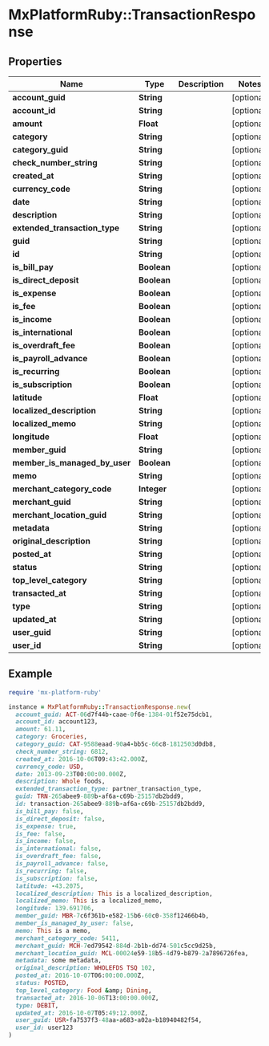 # MxPlatformRuby::TransactionResponse

## Properties

| Name | Type | Description | Notes |
| ---- | ---- | ----------- | ----- |
| **account_guid** | **String** |  | [optional] |
| **account_id** | **String** |  | [optional] |
| **amount** | **Float** |  | [optional] |
| **category** | **String** |  | [optional] |
| **category_guid** | **String** |  | [optional] |
| **check_number_string** | **String** |  | [optional] |
| **created_at** | **String** |  | [optional] |
| **currency_code** | **String** |  | [optional] |
| **date** | **String** |  | [optional] |
| **description** | **String** |  | [optional] |
| **extended_transaction_type** | **String** |  | [optional] |
| **guid** | **String** |  | [optional] |
| **id** | **String** |  | [optional] |
| **is_bill_pay** | **Boolean** |  | [optional] |
| **is_direct_deposit** | **Boolean** |  | [optional] |
| **is_expense** | **Boolean** |  | [optional] |
| **is_fee** | **Boolean** |  | [optional] |
| **is_income** | **Boolean** |  | [optional] |
| **is_international** | **Boolean** |  | [optional] |
| **is_overdraft_fee** | **Boolean** |  | [optional] |
| **is_payroll_advance** | **Boolean** |  | [optional] |
| **is_recurring** | **Boolean** |  | [optional] |
| **is_subscription** | **Boolean** |  | [optional] |
| **latitude** | **Float** |  | [optional] |
| **localized_description** | **String** |  | [optional] |
| **localized_memo** | **String** |  | [optional] |
| **longitude** | **Float** |  | [optional] |
| **member_guid** | **String** |  | [optional] |
| **member_is_managed_by_user** | **Boolean** |  | [optional] |
| **memo** | **String** |  | [optional] |
| **merchant_category_code** | **Integer** |  | [optional] |
| **merchant_guid** | **String** |  | [optional] |
| **merchant_location_guid** | **String** |  | [optional] |
| **metadata** | **String** |  | [optional] |
| **original_description** | **String** |  | [optional] |
| **posted_at** | **String** |  | [optional] |
| **status** | **String** |  | [optional] |
| **top_level_category** | **String** |  | [optional] |
| **transacted_at** | **String** |  | [optional] |
| **type** | **String** |  | [optional] |
| **updated_at** | **String** |  | [optional] |
| **user_guid** | **String** |  | [optional] |
| **user_id** | **String** |  | [optional] |

## Example

```ruby
require 'mx-platform-ruby'

instance = MxPlatformRuby::TransactionResponse.new(
  account_guid: ACT-06d7f44b-caae-0f6e-1384-01f52e75dcb1,
  account_id: account123,
  amount: 61.11,
  category: Groceries,
  category_guid: CAT-9588eaad-90a4-bb5c-66c8-1812503d0db8,
  check_number_string: 6812,
  created_at: 2016-10-06T09:43:42.000Z,
  currency_code: USD,
  date: 2013-09-23T00:00:00.000Z,
  description: Whole foods,
  extended_transaction_type: partner_transaction_type,
  guid: TRN-265abee9-889b-af6a-c69b-25157db2bdd9,
  id: transaction-265abee9-889b-af6a-c69b-25157db2bdd9,
  is_bill_pay: false,
  is_direct_deposit: false,
  is_expense: true,
  is_fee: false,
  is_income: false,
  is_international: false,
  is_overdraft_fee: false,
  is_payroll_advance: false,
  is_recurring: false,
  is_subscription: false,
  latitude: -43.2075,
  localized_description: This is a localized_description,
  localized_memo: This is a localized_memo,
  longitude: 139.691706,
  member_guid: MBR-7c6f361b-e582-15b6-60c0-358f12466b4b,
  member_is_managed_by_user: false,
  memo: This is a memo,
  merchant_category_code: 5411,
  merchant_guid: MCH-7ed79542-884d-2b1b-dd74-501c5cc9d25b,
  merchant_location_guid: MCL-00024e59-18b5-4d79-b879-2a7896726fea,
  metadata: some metadata,
  original_description: WHOLEFDS TSQ 102,
  posted_at: 2016-10-07T06:00:00.000Z,
  status: POSTED,
  top_level_category: Food &amp; Dining,
  transacted_at: 2016-10-06T13:00:00.000Z,
  type: DEBIT,
  updated_at: 2016-10-07T05:49:12.000Z,
  user_guid: USR-fa7537f3-48aa-a683-a02a-b18940482f54,
  user_id: user123
)
```

